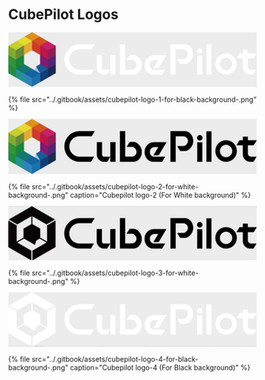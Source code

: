 # CubePilot Logos

![Cubepilot logo-1 \(For Black backgound\) transparent background PNG file please download below](../.gitbook/assets/cubepilot-logo-1-for-black-backgound-.jpg)

{% file src="../.gitbook/assets/cubepilot-logo-1-for-black-background-.png" %}

![Cubepilot logo-2 \(For White background\) transparent background PNG file please download below](../.gitbook/assets/cubepilot-logo-2-for-white-background-.jpg)

{% file src="../.gitbook/assets/cubepilot-logo-2-for-white-background-.png" caption="Cubepilot logo-2 \(For White background\)" %}

![Cubepilot logo-3 \(For White background\) transparent background PNG file please download below](../.gitbook/assets/cubepilot-logo-3-for-white-background-.jpg)

{% file src="../.gitbook/assets/cubepilot-logo-3-for-white-background-.png" %}

![Cubepilot logo-4 \(For Black background\) transparent background PNG file please download below](../.gitbook/assets/cubepilot-logo-4-for-black-background-.jpg)

{% file src="../.gitbook/assets/cubepilot-logo-4-for-black-background-.png" caption="Cubepilot logo-4 \(For Black background\)" %}



